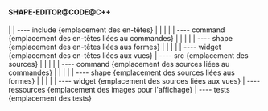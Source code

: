 #### SHAPE-EDITOR@CODE@C++ ####

|
|
---- include {emplacement des en-têtes}
|  |
|  |
|  ---- command {emplacement des en-têtes liées au commandes}
|  |
|  |
|  ---- shape {emplacement des en-têtes liées aus formes}
|  |
|  |
|  ---- widget {emplacement des en-têtes liées aux vues}
|
---- src {emplacement des sources}
|  |
|  | 
|  ---- command {emplacement des sources liées au commandes}
|  |
|  | 
|  ---- shape {emplacement des sources liées aus formes}
|  |
|  | 
|  ---- widget {emplacement des sources liées aux vues}
|
---- ressources {emplacement des images pour l'affichage}
|
---- tests {emplacement des tests}